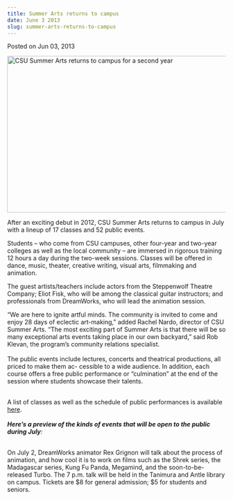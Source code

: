 ```yaml
---
title: Summer Arts returns to campus
date: June 3 2013
slug: summer-arts-returns-to-campus
---
```


 



<span class="date">Posted on Jun 03, 2013    </span>
<p><img alt="CSU Summer Arts returns to campus for a second year" height="360" src="https://news.csumb.edu/sites/default/files/65/attachments/news/images/web_summer-arts.jpg" width="540"/></p>
<p>After an exciting debut in 2012, CSU Summer Arts returns to
campus in July with a lineup of 17 classes and 52 public
events.</p>
<p>Students &#x2013; who come from CSU campuses, other four-year and
two-year colleges as well as the local community &#x2013; are immersed in
rigorous training 12 hours a day during the two-week sessions.
Classes will be offered in dance, music, theater, creative writing,
visual arts, filmmaking and animation.</p>
<p>The guest artists/teachers include actors from the Steppenwolf
Theatre Company; Eliot Fisk, who will be among the classical guitar
instructors; and professionals from DreamWorks, who will lead the
animation session.</p>
<p>&#x201C;We are here to ignite artful minds. The community is invited to
come and enjoy 28 days of eclectic art-making,&#x201D; added Rachel Nardo,
director of CSU Summer Arts. &#x201C;The most exciting part of Summer Arts
is that there will be so many exceptional arts events taking place
in our own backyard,&#x201D; said Rob Klevan, the program&#x2019;s community
relations specialist.<br>
<br>
The public events include lectures, concerts and theatrical
productions, all priced to make them ac- cessible to a wide
audience. In addition, each course offers a free public performance
or &#x201C;culmination&#x201D; at the end of the session where students showcase
their talents.</br></br></p>
<p>A list of classes as well as the schedule of public performances
is available <a href="https://www.csusummerarts.org" rel="nofollow">here</a>.<br>
<br>
<em><strong>Here&#x2019;s a preview of the kinds of events that will be
open to the public during July</strong>:</em></br></br></p>
<p>On July 2, DreamWorks animator Rex Grignon will talk about the
process of animation, and how cool it is to work on films such as
the Shrek series, the Madagascar series, Kung Fu Panda, Megamind,
and the soon-to-be-released Turbo. The 7 p.m. talk will be held in
the Tanimura and Antle library on campus. Tickets are $8 for
general admission; $5 for students and seniors.</p>





```
